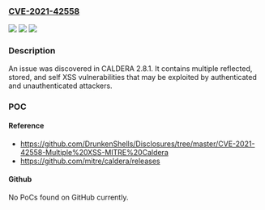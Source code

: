 ### [CVE-2021-42558](https://cve.mitre.org/cgi-bin/cvename.cgi?name=CVE-2021-42558)
![](https://img.shields.io/static/v1?label=Product&message=n%2Fa&color=blue)
![](https://img.shields.io/static/v1?label=Version&message=n%2Fa&color=blue)
![](https://img.shields.io/static/v1?label=Vulnerability&message=n%2Fa&color=brighgreen)

### Description

An issue was discovered in CALDERA 2.8.1. It contains multiple reflected, stored, and self XSS vulnerabilities that may be exploited by authenticated and unauthenticated attackers.

### POC

#### Reference
- https://github.com/DrunkenShells/Disclosures/tree/master/CVE-2021-42558-Multiple%20XSS-MITRE%20Caldera
- https://github.com/mitre/caldera/releases

#### Github
No PoCs found on GitHub currently.

